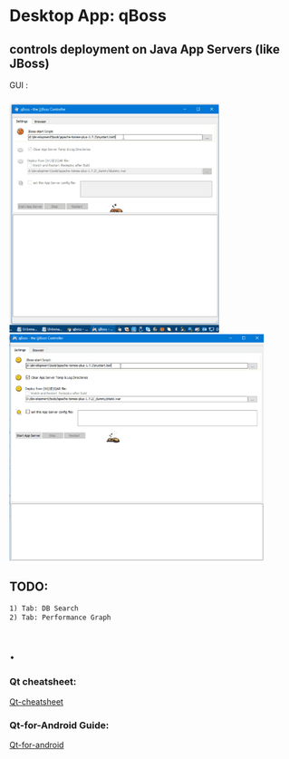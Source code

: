 # Desktop App: qBoss

## controls deployment on Java App Servers (like JBoss)

GUI :
#####

<img src="qboss_ui.gif" height="405"><img src="qboss_ui.2.gif" height="400">

## TODO:
	1) Tab: DB Search
	2) Tab: Performance Graph

# .

### Qt cheatsheet:
[Qt-cheatsheet](https://github.com/privet56/qBoss/blob/master/qt_cheatsheet.md)

### Qt-for-Android Guide:
[Qt-for-android](https://github.com/privet56/qBoss/blob/master/qt4android_hints/qt4android_hints_for_beginners.pdf)
